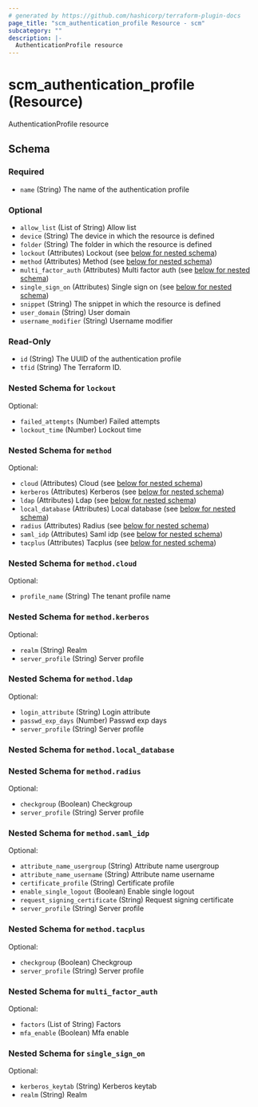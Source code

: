 ```yaml
---
# generated by https://github.com/hashicorp/terraform-plugin-docs
page_title: "scm_authentication_profile Resource - scm"
subcategory: ""
description: |-
  AuthenticationProfile resource
---
```


# scm_authentication_profile (Resource)

AuthenticationProfile resource



<!-- schema generated by tfplugindocs -->
## Schema

### Required

- `name` (String) The name of the authentication profile

### Optional

- `allow_list` (List of String) Allow list
- `device` (String) The device in which the resource is defined
- `folder` (String) The folder in which the resource is defined
- `lockout` (Attributes) Lockout (see [below for nested schema](#nestedatt--lockout))
- `method` (Attributes) Method (see [below for nested schema](#nestedatt--method))
- `multi_factor_auth` (Attributes) Multi factor auth (see [below for nested schema](#nestedatt--multi_factor_auth))
- `single_sign_on` (Attributes) Single sign on (see [below for nested schema](#nestedatt--single_sign_on))
- `snippet` (String) The snippet in which the resource is defined
- `user_domain` (String) User domain
- `username_modifier` (String) Username modifier

### Read-Only

- `id` (String) The UUID of the authentication profile
- `tfid` (String) The Terraform ID.

<a id="nestedatt--lockout"></a>
### Nested Schema for `lockout`

Optional:

- `failed_attempts` (Number) Failed attempts
- `lockout_time` (Number) Lockout time


<a id="nestedatt--method"></a>
### Nested Schema for `method`

Optional:

- `cloud` (Attributes) Cloud (see [below for nested schema](#nestedatt--method--cloud))
- `kerberos` (Attributes) Kerberos (see [below for nested schema](#nestedatt--method--kerberos))
- `ldap` (Attributes) Ldap (see [below for nested schema](#nestedatt--method--ldap))
- `local_database` (Attributes) Local database (see [below for nested schema](#nestedatt--method--local_database))
- `radius` (Attributes) Radius (see [below for nested schema](#nestedatt--method--radius))
- `saml_idp` (Attributes) Saml idp (see [below for nested schema](#nestedatt--method--saml_idp))
- `tacplus` (Attributes) Tacplus (see [below for nested schema](#nestedatt--method--tacplus))

<a id="nestedatt--method--cloud"></a>
### Nested Schema for `method.cloud`

Optional:

- `profile_name` (String) The tenant profile name


<a id="nestedatt--method--kerberos"></a>
### Nested Schema for `method.kerberos`

Optional:

- `realm` (String) Realm
- `server_profile` (String) Server profile


<a id="nestedatt--method--ldap"></a>
### Nested Schema for `method.ldap`

Optional:

- `login_attribute` (String) Login attribute
- `passwd_exp_days` (Number) Passwd exp days
- `server_profile` (String) Server profile


<a id="nestedatt--method--local_database"></a>
### Nested Schema for `method.local_database`


<a id="nestedatt--method--radius"></a>
### Nested Schema for `method.radius`

Optional:

- `checkgroup` (Boolean) Checkgroup
- `server_profile` (String) Server profile


<a id="nestedatt--method--saml_idp"></a>
### Nested Schema for `method.saml_idp`

Optional:

- `attribute_name_usergroup` (String) Attribute name usergroup
- `attribute_name_username` (String) Attribute name username
- `certificate_profile` (String) Certificate profile
- `enable_single_logout` (Boolean) Enable single logout
- `request_signing_certificate` (String) Request signing certificate
- `server_profile` (String) Server profile


<a id="nestedatt--method--tacplus"></a>
### Nested Schema for `method.tacplus`

Optional:

- `checkgroup` (Boolean) Checkgroup
- `server_profile` (String) Server profile



<a id="nestedatt--multi_factor_auth"></a>
### Nested Schema for `multi_factor_auth`

Optional:

- `factors` (List of String) Factors
- `mfa_enable` (Boolean) Mfa enable


<a id="nestedatt--single_sign_on"></a>
### Nested Schema for `single_sign_on`

Optional:

- `kerberos_keytab` (String) Kerberos keytab
- `realm` (String) Realm
